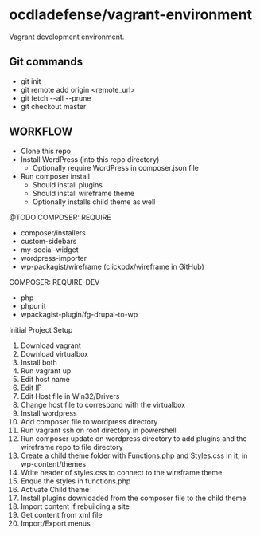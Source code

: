 # ocdladefense/vagrant-environment
Vagrant development environment.

## 

## Git commands
* git init
* git remote add origin <remote_url>
* git fetch --all --prune
* git checkout master

## WORKFLOW
* Clone this repo
* Install WordPress (into this repo directory)
    * Optionally require WordPress in composer.json file
* Run composer install
    * Should install plugins
    * Should install wireframe theme
    * Optionally installs child theme as well
  

@TODO
COMPOSER: REQUIRE
- composer/installers
- custom-sidebars
- my-social-widget
- wordpress-importer
- wp-packagist/wireframe (clickpdx/wireframe in GitHub)


COMPOSER: REQUIRE-DEV
- php
- phpunit
- wpackagist-plugin/fg-drupal-to-wp




Initial Project Setup

1. Download vagrant
2. Download virtualbox
3. Install both
4. Run vagrant up
5. Edit host name
6. Edit IP
7. Edit Host file in Win32/Drivers
8. Change host file to correspond with the virtualbox
9. Install wordpress
10. Add composer file to wordpress directory
11. Run vagrant ssh on root directory in powershell
12. Run composer update on wordpress directory to add plugins and the         wireframe repo to file directory
13. Create a child theme folder with Functions.php and Styles.css in it,      in wp-content/themes
14. Write header of styles.css to connect to the wireframe theme
15. Enque the styles in functions.php
16. Activate Child theme
17. Install plugins downloaded from the composer file to the child theme
18. Import content if rebuilding a site
19. Get content from xml file
20. Import/Export menus


